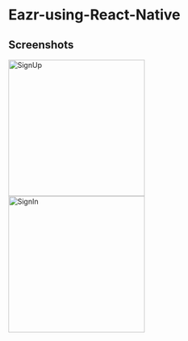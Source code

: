 # Eazr-using-React-Native

## Screenshots

<img
		width="270"
		alt="SignUp"
		src="https://user-images.githubusercontent.com/57555870/97775854-f92ede80-1b89-11eb-8513-78b89b3ce934.png">
<img
		width="270"
		alt="SignIn"
		src="https://user-images.githubusercontent.com/57555870/97775859-ff24bf80-1b89-11eb-86b4-f7688f7ee197.png">

